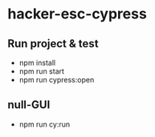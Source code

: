 # hacker-esc-cypress

## Run project & test
* npm install
* npm run start 
* npm run cypress:open

## null-GUI
* npm run cy:run
